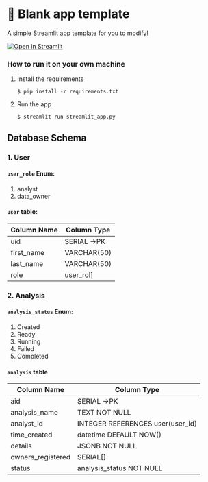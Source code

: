 # 🎈 Blank app template

A simple Streamlit app template for you to modify!

[![Open in Streamlit](https://static.streamlit.io/badges/streamlit_badge_black_white.svg)](https://blank-app-template.streamlit.app/)

### How to run it on your own machine

1. Install the requirements

   ```
   $ pip install -r requirements.txt
   ```

2. Run the app

   ```
   $ streamlit run streamlit_app.py

   ```

## Database Schema

### 1. User

#### `user_role` Enum:
1. analyst
2. data_owner

#### `user` table:
| Column Name    | Column Type |
| -------- | ------- |
| uid  | SERIAL ->PK    |
| first_name | VARCHAR(50)     |
| last_name    | VARCHAR(50)    |
| role    | user_rol]   |


### 2. Analysis

#### `analysis_status` Enum:

1. Created
2. Ready
3. Running
4. Failed
5. Completed

#### `analysis` table

| Column Name    | Column Type |
| -------- | ------- |
| aid  | SERIAL ->PK |
| analysis_name | TEXT NOT NULL |
| analyst_id    |  INTEGER REFERENCES user(user_id) |
| time_created    | datetime DEFAULT NOW() |
| details    | JSONB NOT NULL  |
| owners_registered    | SERIAL[]   |
| status    | analysis_status NOT NULL |



